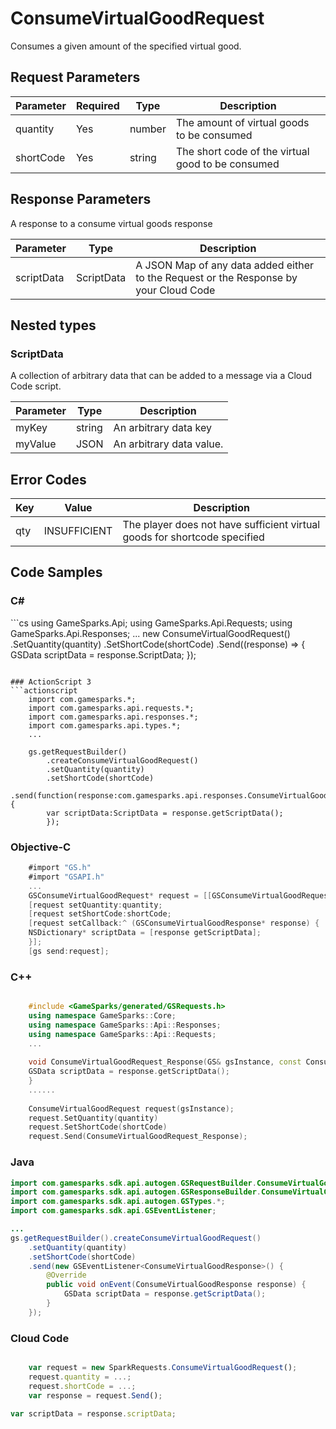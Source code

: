 
# ConsumeVirtualGoodRequest


Consumes a given amount of the specified virtual good.


## Request Parameters

Parameter | Required | Type | Description
--------- | -------- | ---- | -----------
quantity | Yes | number | The amount of virtual goods to be consumed
shortCode | Yes | string | The short code of the virtual good to be consumed

## Response Parameters


A response to a consume virtual goods response

Parameter | Type | Description
--------- | ---- | -----------
scriptData | ScriptData | A JSON Map of any data added either to the Request or the Response by your Cloud Code

## Nested types

### ScriptData

A collection of arbitrary data that can be added to a message via a Cloud Code script.

Parameter | Type | Description
--------- | ---- | -----------
myKey | string | An arbitrary data key
myValue | JSON | An arbitrary data value.

## Error Codes

Key | Value | Description
--------- | ----------- | -----------
qty | INSUFFICIENT | The player does not have sufficient virtual goods for shortcode specified

## Code Samples

<h3>C#</h3>
```cs
	using GameSparks.Api;
	using GameSparks.Api.Requests;
	using GameSparks.Api.Responses;
	...
	new ConsumeVirtualGoodRequest()
		.SetQuantity(quantity)
		.SetShortCode(shortCode)
		.Send((response) => {
		GSData scriptData = response.ScriptData; 
		});

```

### ActionScript 3
```actionscript
	import com.gamesparks.*;
	import com.gamesparks.api.requests.*;
	import com.gamesparks.api.responses.*;
	import com.gamesparks.api.types.*;
	...
	
	gs.getRequestBuilder()
	    .createConsumeVirtualGoodRequest()
		.setQuantity(quantity)
		.setShortCode(shortCode)
		.send(function(response:com.gamesparks.api.responses.ConsumeVirtualGoodResponse):void {
		var scriptData:ScriptData = response.getScriptData(); 
		});

```

### Objective-C
```objectivec
	#import "GS.h"
	#import "GSAPI.h"
	...
	GSConsumeVirtualGoodRequest* request = [[GSConsumeVirtualGoodRequest alloc] init];
	[request setQuantity:quantity;
	[request setShortCode:shortCode;
	[request setCallback:^ (GSConsumeVirtualGoodResponse* response) {
	NSDictionary* scriptData = [response getScriptData]; 
	}];
	[gs send:request];

```

### C++
```cpp

	#include <GameSparks/generated/GSRequests.h>
	using namespace GameSparks::Core;
	using namespace GameSparks::Api::Responses;
	using namespace GameSparks::Api::Requests;
	...
	
	void ConsumeVirtualGoodRequest_Response(GS& gsInstance, const ConsumeVirtualGoodResponse& response) {
	GSData scriptData = response.getScriptData(); 
	}
	......
	
	ConsumeVirtualGoodRequest request(gsInstance);
	request.SetQuantity(quantity)
	request.SetShortCode(shortCode)
	request.Send(ConsumeVirtualGoodRequest_Response);
```

### Java
```java
import com.gamesparks.sdk.api.autogen.GSRequestBuilder.ConsumeVirtualGoodRequest;
import com.gamesparks.sdk.api.autogen.GSResponseBuilder.ConsumeVirtualGoodResponse;
import com.gamesparks.sdk.api.autogen.GSTypes.*;
import com.gamesparks.sdk.api.GSEventListener;

...
gs.getRequestBuilder().createConsumeVirtualGoodRequest()
	.setQuantity(quantity)
	.setShortCode(shortCode)
	.send(new GSEventListener<ConsumeVirtualGoodResponse>() {
		@Override
		public void onEvent(ConsumeVirtualGoodResponse response) {
			GSData scriptData = response.getScriptData(); 
		}
	});

```

### Cloud Code
```javascript

	var request = new SparkRequests.ConsumeVirtualGoodRequest();
	request.quantity = ...;
	request.shortCode = ...;
	var response = request.Send();
	
var scriptData = response.scriptData; 
```


